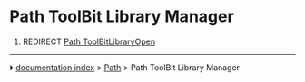 # Path ToolBit Library Manager
1.  REDIRECT [Path ToolBitLibraryOpen](Path_ToolBitLibraryOpen.md)



---
⏵ [documentation index](../README.md) > [Path](Path_Workbench.md) > Path ToolBit Library Manager
